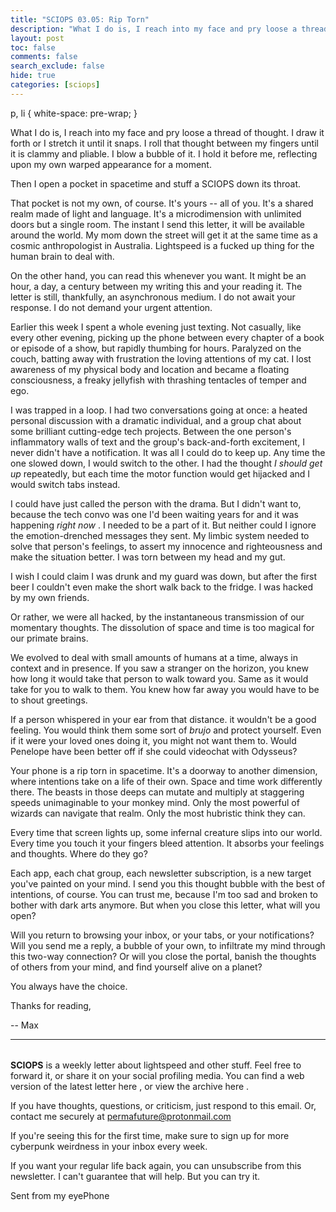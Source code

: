 ```yaml
---
title: "SCIOPS 03.05: Rip Torn"
description: "What I do is, I reach into my face and pry loose a thread of thought"
layout: post
toc: false
comments: false
search_exclude: false
hide: true
categories: [sciops]
---
```




 p, li { white-space: pre-wrap; }
 

 What I do is, I reach into my face and pry loose a thread of thought. I draw it forth or I stretch it until it snaps. I roll that thought between my fingers until it is clammy and pliable. I blow a bubble of it. I hold it before me, reflecting upon my own warped appearance for a moment.
 


  

 Then I open a pocket in spacetime and stuff a SCIOPS down its throat.
 
  

 That pocket is not my own, of course. It's yours -- all of you. It's a shared realm made of light and language. It's a microdimension with unlimited doors but a single room. The instant I send this letter, it will be available around the world. My mom down the street will get it at the same time as a cosmic anthropologist in Australia. Lightspeed is a fucked up thing for the human brain to deal with.
   

  

 On the other hand, you can read this whenever you want. It might be an hour, a day, a century between my writing this and your reading it. The letter is still, thankfully, an asynchronous medium. I do not await your response. I do not demand your urgent attention.
   

  

 Earlier this week I spent a whole evening just texting. Not casually, like every other evening, picking up the phone between every chapter of a book or episode of a show, but rapidly thumbing for hours. Paralyzed on the couch, batting away with frustration the loving attentions of my cat. I lost awareness of my physical body and location and became a floating consciousness, a freaky jellyfish with thrashing tentacles of temper and ego.
   

  

 I was trapped in a loop. I had two conversations going at once: a heated personal discussion with a dramatic individual, and a group chat about some brilliant cutting-edge tech projects. Between the one person's inflammatory walls of text and the group's back-and-forth excitement, I never didn't have a notification. It was all I could do to keep up. Any time the one slowed down, I would switch to the other. I had the thought
 *I should get up* 
 repeatedly, but each time the motor function would get hijacked and I would switch tabs instead.
   

  

 I could have just called the person with the drama. But I didn't want to, because the tech convo was one I'd been waiting years for and it was happening
 *right now* 
 . I needed to be a part of it. But neither could I ignore the emotion-drenched messages they sent. My limbic system needed to solve that person's feelings, to assert my innocence and righteousness and make the situation better. I was torn between my head and my gut.
   

  

 I wish I could claim I was drunk and my guard was down, but after the first beer I couldn't even make the short walk back to the fridge. I was hacked by my own friends.
   

  

 Or rather, we were all hacked, by the instantaneous transmission of our momentary thoughts. The dissolution of space and time is too magical for our primate brains.
   

  

 We evolved to deal with small amounts of humans at a time, always in context and in presence. If you saw a stranger on the horizon, you knew how long it would take that person to walk toward you. Same as it would take for you to walk to them. You knew how far away you would have to be to shout greetings.
   

  

 If a person whispered in your ear from that distance. it wouldn't be a good feeling. You would think them some sort of
 *brujo* 
 and protect yourself. Even if it were your loved ones doing it, you might not want them to. Would Penelope have been better off if she could videochat with Odysseus?
   

  

 Your phone is a rip torn in spacetime. It's a doorway to another dimension, where intentions take on a life of their own. Space and time work differently there. The beasts in those deeps can mutate and multiply at staggering speeds unimaginable to your monkey mind. Only the most powerful of wizards can navigate that realm. Only the most hubristic think they can.
   

  

 Every time that screen lights up, some infernal creature slips into our world. Every time you touch it your fingers bleed attention. It absorbs your feelings and thoughts. Where do they go?
   

  

 Each app, each chat group, each newsletter subscription, is a new target you've painted on your mind. I send you this thought bubble with the best of intentions, of course. You can trust me, because I'm too sad and broken to bother with dark arts anymore. But when you close this letter, what will you open?
   

  

 Will you return to browsing your inbox, or your tabs, or your notifications? Will you send me a reply, a bubble of your own, to infiltrate my mind through this two-way connection? Or will you close the portal, banish the thoughts of others from your mind, and find yourself alive on a planet?
   

  

 You always have the choice.
   

  

 Thanks for reading,
   

 -- Max
   

  






---


###### 
**SCIOPS** 
 is a weekly letter about lightspeed and other stuff. Feel free to forward it, or share it on your social profiling media. You can find a web version of the
 latest letter here
 , or view the
 archive here
 .
 

 If you have thoughts, questions, or criticism, just respond to this email. Or, contact me securely at
 permafuture@protonmail.com


 If you're seeing this for the first time, make sure to
 sign up
 for more cyberpunk weirdness in your inbox every week.
 

 If you want your regular life back again, you can unsubscribe from this newsletter. I can't guarantee that will help. But you can try it.
 

 Sent from my eyePhone


